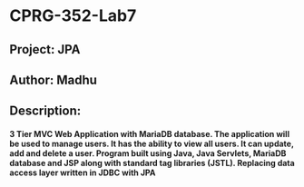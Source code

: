 # CPRG-352-Lab7 
## Project: JPA 
## Author: Madhu
## Description: 
#### 3 Tier MVC Web Application with MariaDB database. The application will be used to manage users. It has the ability to view all users. It can update, add and delete a user. Program built using Java, Java Servlets, MariaDB database and JSP along with standard tag libraries (JSTL). Replacing data access layer written in JDBC with JPA 

